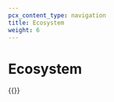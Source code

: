```yaml
---
pcx_content_type: navigation
title: Ecosystem
weight: 6
---
```


# Ecosystem

{{<directory-listing>}}
